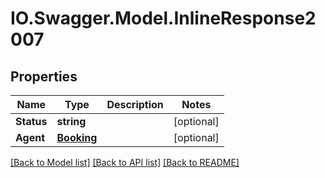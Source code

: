 # IO.Swagger.Model.InlineResponse2007
## Properties

Name | Type | Description | Notes
------------ | ------------- | ------------- | -------------
**Status** | **string** |  | [optional] 
**Agent** | [**Booking**](Booking.md) |  | [optional] 

[[Back to Model list]](../README.md#documentation-for-models) [[Back to API list]](../README.md#documentation-for-api-endpoints) [[Back to README]](../README.md)


